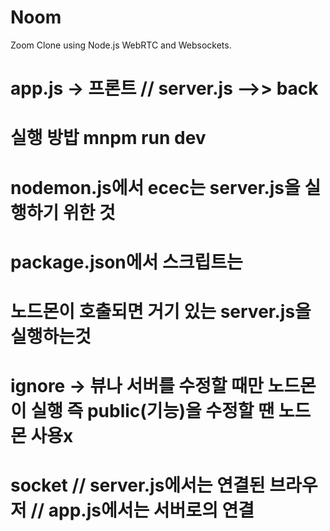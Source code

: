 # Noom

Zoom Clone using Node.js WebRTC and Websockets.

# app.js -> 프론트 // server.js -->> back
# 실행 방밥 mnpm run dev

# nodemon.js에서 ecec는 server.js을 실행하기 위한 것

# package.json에서 스크립트는 
# 노드몬이 호출되면 거기 있는 server.js을 실행하는것
# ignore -> 뷰나 서버를 수정할 때만 노드몬이 실행 즉 public(기능)을 수정할 땐 노드몬 사용x

# socket // server.js에서는 연결된 브라우저 // app.js에서는 서버로의 연결